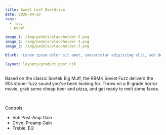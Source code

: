 ```yaml
---
title: Sweet Leaf Overdrive
date: 2020-04-20
tags:
  - fuzz
  - pedal

image_1: /img/pedals/placeholder-3.png
image_2: /img/pedals/placeholder-3.png
image_3: /img/pedals/placeholder-3.png

blurb: 'Lorem ipsum dolor sit amet, consectetur adipiscing elit, sed do eiusmod tempor incididunt ut labore et dolore magna aliqua.'

layout: layouts/product_post.njk
---
```


<p>Based on the classic Sovtek Big Muff, the RBMK Soviet Fuzz delivers the 90s stoner fuzz sound you've been looking for. Throw on a B-grade horror movie, grab some cheap beer and pizza, and get ready to melt some faces.</p>
<br>
<p class="subhead">Controls</p>
<ul class="--ul_icon">
	<li>Vol:		Post-Amp Gain</li>
	<li>Drive: 		Preamp Gain</li>
	<li>Treble: 	EQ</li>
</ul>